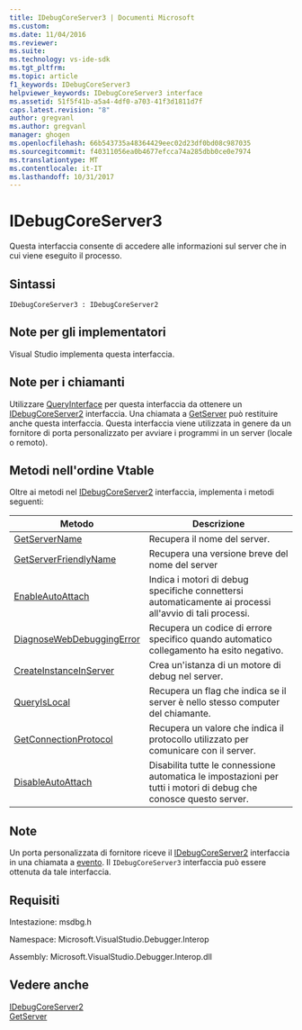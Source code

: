 ```yaml
---
title: IDebugCoreServer3 | Documenti Microsoft
ms.custom: 
ms.date: 11/04/2016
ms.reviewer: 
ms.suite: 
ms.technology: vs-ide-sdk
ms.tgt_pltfrm: 
ms.topic: article
f1_keywords: IDebugCoreServer3
helpviewer_keywords: IDebugCoreServer3 interface
ms.assetid: 51f5f41b-a5a4-4df0-a703-41f3d1811d7f
caps.latest.revision: "8"
author: gregvanl
ms.author: gregvanl
manager: ghogen
ms.openlocfilehash: 66b543735a48364429eec02d23df0bd08c987035
ms.sourcegitcommit: f40311056ea0b4677efcca74a285dbb0ce0e7974
ms.translationtype: MT
ms.contentlocale: it-IT
ms.lasthandoff: 10/31/2017
---
```

# <a name="idebugcoreserver3"></a>IDebugCoreServer3
Questa interfaccia consente di accedere alle informazioni sul server che in cui viene eseguito il processo.  
  
## <a name="syntax"></a>Sintassi  
  
```  
IDebugCoreServer3 : IDebugCoreServer2  
```  
  
## <a name="notes-for-implementers"></a>Note per gli implementatori  
 Visual Studio implementa questa interfaccia.  
  
## <a name="notes-for-callers"></a>Note per i chiamanti  
 Utilizzare [QueryInterface](/cpp/atl/queryinterface) per questa interfaccia da ottenere un [IDebugCoreServer2](../../../extensibility/debugger/reference/idebugcoreserver2.md) interfaccia. Una chiamata a [GetServer](../../../extensibility/debugger/reference/idebugdefaultport2-getserver.md) può restituire anche questa interfaccia. Questa interfaccia viene utilizzata in genere da un fornitore di porta personalizzato per avviare i programmi in un server (locale o remoto).  
  
## <a name="methods-in-vtable-order"></a>Metodi nell'ordine Vtable  
 Oltre ai metodi nel [IDebugCoreServer2](../../../extensibility/debugger/reference/idebugcoreserver2.md) interfaccia, implementa i metodi seguenti:  
  
|Metodo|Descrizione|  
|------------|-----------------|  
|[GetServerName](../../../extensibility/debugger/reference/idebugcoreserver3-getservername.md)|Recupera il nome del server.|  
|[GetServerFriendlyName](../../../extensibility/debugger/reference/idebugcoreserver3-getserverfriendlyname.md)|Recupera una versione breve del nome del server|  
|[EnableAutoAttach](../../../extensibility/debugger/reference/idebugcoreserver3-enableautoattach.md)|Indica i motori di debug specifiche connettersi automaticamente ai processi all'avvio di tali processi.|  
|[DiagnoseWebDebuggingError](../../../extensibility/debugger/reference/idebugcoreserver3-diagnosewebdebuggingerror.md)|Recupera un codice di errore specifico quando automatico collegamento ha esito negativo.|  
|[CreateInstanceInServer](../../../extensibility/debugger/reference/idebugcoreserver3-createinstanceinserver.md)|Crea un'istanza di un motore di debug nel server.|  
|[QueryIsLocal](../../../extensibility/debugger/reference/idebugcoreserver3-queryislocal.md)|Recupera un flag che indica se il server è nello stesso computer del chiamante.|  
|[GetConnectionProtocol](../../../extensibility/debugger/reference/idebugcoreserver3-getconnectionprotocol.md)|Recupera un valore che indica il protocollo utilizzato per comunicare con il server.|  
|[DisableAutoAttach](../../../extensibility/debugger/reference/idebugcoreserver3-disableautoattach.md)|Disabilita tutte le connessione automatica le impostazioni per tutti i motori di debug che conosce questo server.|  
  
## <a name="remarks"></a>Note  
 Un porta personalizzata di fornitore riceve il [IDebugCoreServer2](../../../extensibility/debugger/reference/idebugcoreserver2.md) interfaccia in una chiamata a [evento](../../../extensibility/debugger/reference/idebugportevents2-event.md). Il `IDebugCoreServer3` interfaccia può essere ottenuta da tale interfaccia.  
  
## <a name="requirements"></a>Requisiti  
 Intestazione: msdbg.h  
  
 Namespace: Microsoft.VisualStudio.Debugger.Interop  
  
 Assembly: Microsoft.VisualStudio.Debugger.Interop.dll  
  
## <a name="see-also"></a>Vedere anche  
 [IDebugCoreServer2](../../../extensibility/debugger/reference/idebugcoreserver2.md)   
 [GetServer](../../../extensibility/debugger/reference/idebugdefaultport2-getserver.md)